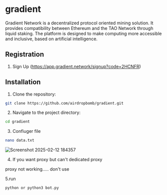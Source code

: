 # gradient
Gradient Network is a decentralized protocol oriented mining solution. It provides compatibility between Ethereum and the TAO Network through liquid staking. The platform is designed to make computing more accessible and inclusive, based on artificial intelligence.

## Registration

1. Sign Up (https://app.gradient.network/signup?code=2HCNFR)

## Installation
1. Clone the repository:

```bash
git clone https://github.com/airdropbomb/gradient.git
```

2. Navigate to the project directory:

```bash
cd gradient
```

3. Confiuger file

```bash
nano data.txt
```

![Screenshot 2025-02-12 184357](https://github.com/user-attachments/assets/76a8b43d-c93c-40a0-a2b0-ca573b94ec37)

4. If you want proxy but can't dedicated proxy
   
proxy not working..... don't use

5.run 

```bash
python or python3 bot.py
```
